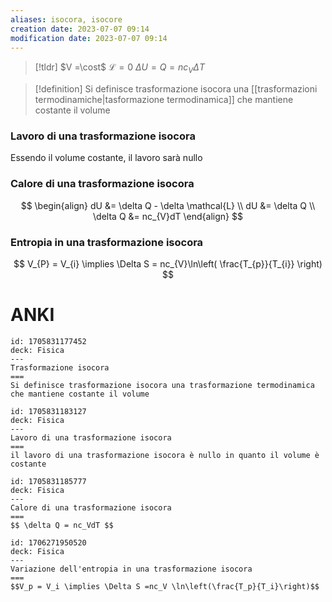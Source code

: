 ```yaml
---
aliases: isocora, isocore
creation date: 2023-07-07 09:14
modification date: 2023-07-07 09:14
---
```


>[!tldr]
>$V =\cost$
>$\mathcal{L} =0$
>$\Delta U = Q = nc_{V}\Delta T$

>[!definition]
>Si definisce trasformazione isocora una [[trasformazioni termodinamiche|tasformazione termodinamica]] che mantiene costante il volume

### Lavoro di una trasformazione isocora
Essendo il volume costante, il lavoro sarà nullo

### Calore di una trasformazione isocora
$$ \begin{align}
dU &= \delta Q - \delta \mathcal{L} \\
dU &= \delta Q \\
\delta Q &= nc_{V}dT
\end{align} $$

### Entropia in una trasformazione isocora
$$ V_{P} = V_{i} \implies \Delta S = nc_{V}\ln\left( \frac{T_{p}}{T_{i}} \right) $$


# ANKI

```anki
id: 1705831177452
deck: Fisica
---
Trasformazione isocora
===
Si definisce trasformazione isocora una trasformazione termodinamica che mantiene costante il volume
```


```anki
id: 1705831183127
deck: Fisica
---
Lavoro di una trasformazione isocora
===
il lavoro di una trasformazione isocora è nullo in quanto il volume è costante
```


```anki
id: 1705831185777
deck: Fisica
---
Calore di una trasformazione isocora
===
$$ \delta Q = nc_VdT $$
```


```anki
id: 1706271950520
deck: Fisica
---
Variazione dell'entropia in una trasformazione isocora
===
$$V_p = V_i \implies \Delta S =nc_V \ln\left(\frac{T_p}{T_i}\right)$$
```

